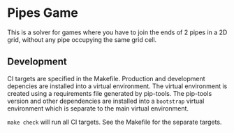 Pipes Game
==========

This is a solver for games where you have to join the ends of 2 pipes in a 2D grid,
without any pipe occupying the same grid cell.

## Development

CI targets are specified in the Makefile.
Production and development depencies are installed into a virtual environment. The
virtual environment is created using a requirements file generated by pip-tools. The
pip-tools version and other dependencies are installed into a `bootstrap` virtual
environment which is separate to the main virtual environment.

`make check` will run all CI targets. See the Makefile for the separate targets.
